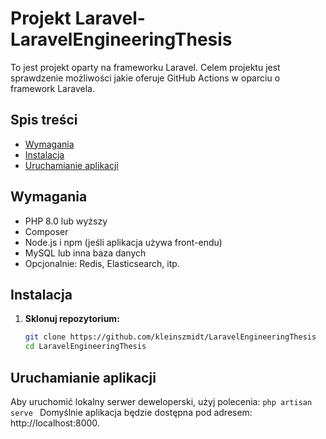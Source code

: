 # Projekt Laravel- LaravelEngineeringThesis

To jest projekt oparty na frameworku Laravel. Celem projektu jest sprawdzenie możliwości jakie oferuje GitHub Actions w oparciu o framework Laravela.

## Spis treści

- [Wymagania](#wymagania)
- [Instalacja](#instalacja)
- [Uruchamianie aplikacji](#uruchamianie-aplikacji)

## Wymagania

- PHP 8.0 lub wyższy
- Composer
- Node.js i npm (jeśli aplikacja używa front-endu)
- MySQL lub inna baza danych
- Opcjonalnie: Redis, Elasticsearch, itp.

## Instalacja

1. **Sklonuj repozytorium:**

   ```bash
   git clone https://github.com/kleinszmidt/LaravelEngineeringThesis
   cd LaravelEngineeringThesis

## Uruchamianie aplikacji
Aby uruchomić lokalny serwer deweloperski, użyj polecenia: 
`php artisan serve `
Domyślnie aplikacja będzie dostępna pod adresem: http://localhost:8000.

